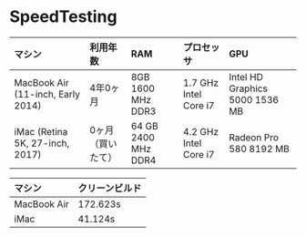 # SpeedTesting

| マシン |  利用年数 | RAM | プロセッサ | GPU |
|:-----------|:------------|:------------|:------------|:------------|
| MacBook Air (11-inch, Early 2014) | 4年0ヶ月 | 8GB 1600 MHz DDR3 | 1.7 GHz Intel Core i7| Intel HD Graphics 5000 1536 MB |
|iMac (Retina 5K, 27-inch, 2017) | 0ヶ月（買いたて） | 64 GB 2400 MHz DDR4 | 4.2 GHz Intel Core i7 | Radeon Pro 580 8192 MB |

| マシン |  クリーンビルド |
|:------------|:------------|
| MacBook Air | 172.623s |
|iMac | 41.124s |

